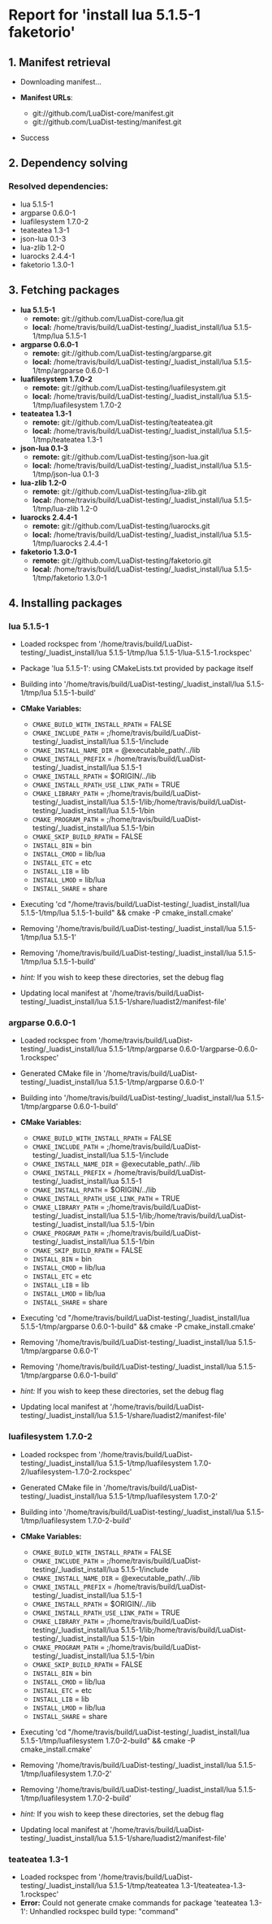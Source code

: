 # Report for 'install lua 5.1.5-1 faketorio'


## 1. Manifest retrieval

- Downloading manifest...

- **Manifest URLs**:
    - git://github.com/LuaDist-core/manifest.git
    - git://github.com/LuaDist-testing/manifest.git
- Success

## 2. Dependency solving


### Resolved dependencies:
- lua 5.1.5-1
- argparse 0.6.0-1
- luafilesystem 1.7.0-2
- teateatea 1.3-1
- json-lua 0.1-3
- lua-zlib 1.2-0
- luarocks 2.4.4-1
- faketorio 1.3.0-1

## 3. Fetching packages

- **lua 5.1.5-1**
    - **remote:** git://github.com/LuaDist-core/lua.git
    - **local:** /home/travis/build/LuaDist-testing/_luadist_install/lua 5.1.5-1/tmp/lua 5.1.5-1
- **argparse 0.6.0-1**
    - **remote:** git://github.com/LuaDist-testing/argparse.git
    - **local:** /home/travis/build/LuaDist-testing/_luadist_install/lua 5.1.5-1/tmp/argparse 0.6.0-1
- **luafilesystem 1.7.0-2**
    - **remote:** git://github.com/LuaDist-testing/luafilesystem.git
    - **local:** /home/travis/build/LuaDist-testing/_luadist_install/lua 5.1.5-1/tmp/luafilesystem 1.7.0-2
- **teateatea 1.3-1**
    - **remote:** git://github.com/LuaDist-testing/teateatea.git
    - **local:** /home/travis/build/LuaDist-testing/_luadist_install/lua 5.1.5-1/tmp/teateatea 1.3-1
- **json-lua 0.1-3**
    - **remote:** git://github.com/LuaDist-testing/json-lua.git
    - **local:** /home/travis/build/LuaDist-testing/_luadist_install/lua 5.1.5-1/tmp/json-lua 0.1-3
- **lua-zlib 1.2-0**
    - **remote:** git://github.com/LuaDist-testing/lua-zlib.git
    - **local:** /home/travis/build/LuaDist-testing/_luadist_install/lua 5.1.5-1/tmp/lua-zlib 1.2-0
- **luarocks 2.4.4-1**
    - **remote:** git://github.com/LuaDist-testing/luarocks.git
    - **local:** /home/travis/build/LuaDist-testing/_luadist_install/lua 5.1.5-1/tmp/luarocks 2.4.4-1
- **faketorio 1.3.0-1**
    - **remote:** git://github.com/LuaDist-testing/faketorio.git
    - **local:** /home/travis/build/LuaDist-testing/_luadist_install/lua 5.1.5-1/tmp/faketorio 1.3.0-1

## 4. Installing packages


### lua 5.1.5-1
- Loaded rockspec from '/home/travis/build/LuaDist-testing/_luadist_install/lua 5.1.5-1/tmp/lua 5.1.5-1/lua-5.1.5-1.rockspec'
- Package 'lua 5.1.5-1': using CMakeLists.txt provided by package itself
- Building into '/home/travis/build/LuaDist-testing/_luadist_install/lua 5.1.5-1/tmp/lua 5.1.5-1-build'
- **CMake Variables:**
    - `CMAKE_BUILD_WITH_INSTALL_RPATH` = FALSE
    - `CMAKE_INCLUDE_PATH` = ;/home/travis/build/LuaDist-testing/_luadist_install/lua 5.1.5-1/include
    - `CMAKE_INSTALL_NAME_DIR` = @executable_path/../lib
    - `CMAKE_INSTALL_PREFIX` = /home/travis/build/LuaDist-testing/_luadist_install/lua 5.1.5-1
    - `CMAKE_INSTALL_RPATH` = $ORIGIN/../lib
    - `CMAKE_INSTALL_RPATH_USE_LINK_PATH` = TRUE
    - `CMAKE_LIBRARY_PATH` = ;/home/travis/build/LuaDist-testing/_luadist_install/lua 5.1.5-1/lib;/home/travis/build/LuaDist-testing/_luadist_install/lua 5.1.5-1/bin
    - `CMAKE_PROGRAM_PATH` = ;/home/travis/build/LuaDist-testing/_luadist_install/lua 5.1.5-1/bin
    - `CMAKE_SKIP_BUILD_RPATH` = FALSE
    - `INSTALL_BIN` = bin
    - `INSTALL_CMOD` = lib/lua
    - `INSTALL_ETC` = etc
    - `INSTALL_LIB` = lib
    - `INSTALL_LMOD` = lib/lua
    - `INSTALL_SHARE` = share
- Executing 'cd "/home/travis/build/LuaDist-testing/_luadist_install/lua 5.1.5-1/tmp/lua 5.1.5-1-build" && cmake -P cmake_install.cmake'
- Removing '/home/travis/build/LuaDist-testing/_luadist_install/lua 5.1.5-1/tmp/lua 5.1.5-1'
- Removing '/home/travis/build/LuaDist-testing/_luadist_install/lua 5.1.5-1/tmp/lua 5.1.5-1-build'

- *hint:* If you wish to keep these directories, set the debug flag
- Updating local manifest at '/home/travis/build/LuaDist-testing/_luadist_install/lua 5.1.5-1/share/luadist2/manifest-file'

### argparse 0.6.0-1
- Loaded rockspec from '/home/travis/build/LuaDist-testing/_luadist_install/lua 5.1.5-1/tmp/argparse 0.6.0-1/argparse-0.6.0-1.rockspec'
- Generated CMake file in '/home/travis/build/LuaDist-testing/_luadist_install/lua 5.1.5-1/tmp/argparse 0.6.0-1'
- Building into '/home/travis/build/LuaDist-testing/_luadist_install/lua 5.1.5-1/tmp/argparse 0.6.0-1-build'
- **CMake Variables:**
    - `CMAKE_BUILD_WITH_INSTALL_RPATH` = FALSE
    - `CMAKE_INCLUDE_PATH` = ;/home/travis/build/LuaDist-testing/_luadist_install/lua 5.1.5-1/include
    - `CMAKE_INSTALL_NAME_DIR` = @executable_path/../lib
    - `CMAKE_INSTALL_PREFIX` = /home/travis/build/LuaDist-testing/_luadist_install/lua 5.1.5-1
    - `CMAKE_INSTALL_RPATH` = $ORIGIN/../lib
    - `CMAKE_INSTALL_RPATH_USE_LINK_PATH` = TRUE
    - `CMAKE_LIBRARY_PATH` = ;/home/travis/build/LuaDist-testing/_luadist_install/lua 5.1.5-1/lib;/home/travis/build/LuaDist-testing/_luadist_install/lua 5.1.5-1/bin
    - `CMAKE_PROGRAM_PATH` = ;/home/travis/build/LuaDist-testing/_luadist_install/lua 5.1.5-1/bin
    - `CMAKE_SKIP_BUILD_RPATH` = FALSE
    - `INSTALL_BIN` = bin
    - `INSTALL_CMOD` = lib/lua
    - `INSTALL_ETC` = etc
    - `INSTALL_LIB` = lib
    - `INSTALL_LMOD` = lib/lua
    - `INSTALL_SHARE` = share
- Executing 'cd "/home/travis/build/LuaDist-testing/_luadist_install/lua 5.1.5-1/tmp/argparse 0.6.0-1-build" && cmake -P cmake_install.cmake'
- Removing '/home/travis/build/LuaDist-testing/_luadist_install/lua 5.1.5-1/tmp/argparse 0.6.0-1'
- Removing '/home/travis/build/LuaDist-testing/_luadist_install/lua 5.1.5-1/tmp/argparse 0.6.0-1-build'

- *hint:* If you wish to keep these directories, set the debug flag
- Updating local manifest at '/home/travis/build/LuaDist-testing/_luadist_install/lua 5.1.5-1/share/luadist2/manifest-file'

### luafilesystem 1.7.0-2
- Loaded rockspec from '/home/travis/build/LuaDist-testing/_luadist_install/lua 5.1.5-1/tmp/luafilesystem 1.7.0-2/luafilesystem-1.7.0-2.rockspec'
- Generated CMake file in '/home/travis/build/LuaDist-testing/_luadist_install/lua 5.1.5-1/tmp/luafilesystem 1.7.0-2'
- Building into '/home/travis/build/LuaDist-testing/_luadist_install/lua 5.1.5-1/tmp/luafilesystem 1.7.0-2-build'
- **CMake Variables:**
    - `CMAKE_BUILD_WITH_INSTALL_RPATH` = FALSE
    - `CMAKE_INCLUDE_PATH` = ;/home/travis/build/LuaDist-testing/_luadist_install/lua 5.1.5-1/include
    - `CMAKE_INSTALL_NAME_DIR` = @executable_path/../lib
    - `CMAKE_INSTALL_PREFIX` = /home/travis/build/LuaDist-testing/_luadist_install/lua 5.1.5-1
    - `CMAKE_INSTALL_RPATH` = $ORIGIN/../lib
    - `CMAKE_INSTALL_RPATH_USE_LINK_PATH` = TRUE
    - `CMAKE_LIBRARY_PATH` = ;/home/travis/build/LuaDist-testing/_luadist_install/lua 5.1.5-1/lib;/home/travis/build/LuaDist-testing/_luadist_install/lua 5.1.5-1/bin
    - `CMAKE_PROGRAM_PATH` = ;/home/travis/build/LuaDist-testing/_luadist_install/lua 5.1.5-1/bin
    - `CMAKE_SKIP_BUILD_RPATH` = FALSE
    - `INSTALL_BIN` = bin
    - `INSTALL_CMOD` = lib/lua
    - `INSTALL_ETC` = etc
    - `INSTALL_LIB` = lib
    - `INSTALL_LMOD` = lib/lua
    - `INSTALL_SHARE` = share
- Executing 'cd "/home/travis/build/LuaDist-testing/_luadist_install/lua 5.1.5-1/tmp/luafilesystem 1.7.0-2-build" && cmake -P cmake_install.cmake'
- Removing '/home/travis/build/LuaDist-testing/_luadist_install/lua 5.1.5-1/tmp/luafilesystem 1.7.0-2'
- Removing '/home/travis/build/LuaDist-testing/_luadist_install/lua 5.1.5-1/tmp/luafilesystem 1.7.0-2-build'

- *hint:* If you wish to keep these directories, set the debug flag
- Updating local manifest at '/home/travis/build/LuaDist-testing/_luadist_install/lua 5.1.5-1/share/luadist2/manifest-file'

### teateatea 1.3-1
- Loaded rockspec from '/home/travis/build/LuaDist-testing/_luadist_install/lua 5.1.5-1/tmp/teateatea 1.3-1/teateatea-1.3-1.rockspec'
- **Error:** Could not generate cmake commands for package 'teateatea 1.3-1': Unhandled rockspec build type: "command"
